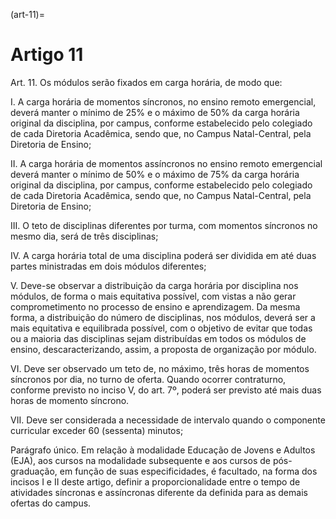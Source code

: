 (art-11)=

# Artigo 11

Art. 11. Os módulos serão fixados em carga horária, de modo que:

I. A carga horária de momentos síncronos, no ensino remoto emergencial, deverá manter o mínimo de 25% e o
máximo de 50% da carga horária original da disciplina, por campus, conforme estabelecido pelo colegiado de cada
Diretoria Acadêmica, sendo que, no Campus Natal-Central, pela Diretoria de Ensino;

II. A carga horária de momentos assíncronos no ensino remoto emergencial deverá manter o mínimo de 50% e o
máximo de 75% da carga horária original da disciplina, por campus, conforme estabelecido pelo colegiado de cada
Diretoria Acadêmica, sendo que, no Campus Natal-Central, pela Diretoria de Ensino;

III. O teto de disciplinas diferentes por turma, com momentos síncronos no mesmo dia, será de três disciplinas;

IV. A carga horária total de uma disciplina poderá ser dividida em até duas partes ministradas em dois módulos
diferentes;

V. Deve-se observar a distribuição da carga horária por disciplina nos módulos, de forma o mais equitativa possível,
com vistas a não gerar comprometimento no processo de ensino e aprendizagem. Da mesma forma, a distribuição
do número de disciplinas, nos módulos, deverá ser a mais equitativa e equilibrada possível, com o objetivo de evitar
que todas ou a maioria das disciplinas sejam distribuídas em todos os módulos de ensino, descaracterizando, assim,
a proposta de organização por módulo.

VI. Deve ser observado um teto de, no máximo, três horas de momentos síncronos por dia, no turno de oferta.
Quando ocorrer contraturno, conforme previsto no inciso V, do art. 7º, poderá ser previsto até mais duas horas de
momento síncrono.

VII. Deve ser considerada a necessidade de intervalo quando o componente curricular exceder 60 (sessenta)
minutos;

Parágrafo único. Em relação à modalidade Educação de Jovens e Adultos (EJA), aos cursos na modalidade
subsequente e aos cursos de pós-graduação, em função de suas especificidades, é facultado, na forma dos incisos I e
II deste artigo, definir a proporcionalidade entre o tempo de atividades síncronas e assíncronas diferente da definida
para as demais ofertas do campus.

